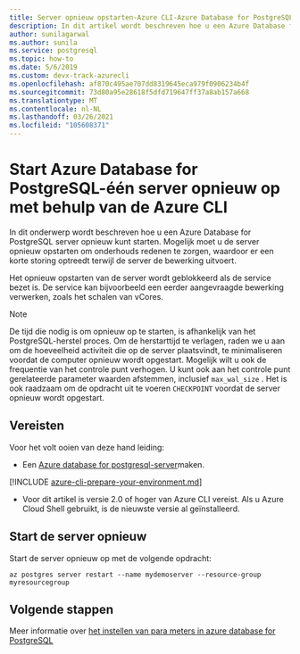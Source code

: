 ```yaml
---
title: Server opnieuw opstarten-Azure CLI-Azure Database for PostgreSQL-één server
description: In dit artikel wordt beschreven hoe u een Azure Database for PostgreSQL-één-server opnieuw kunt opstarten met behulp van de Azure CLI
author: sunilagarwal
ms.author: sunila
ms.service: postgresql
ms.topic: how-to
ms.date: 5/6/2019
ms.custom: devx-track-azurecli
ms.openlocfilehash: af870c495ae707dd8319645eca979f0906234b4f
ms.sourcegitcommit: 73d80a95e28618f5dfd719647ff37a8ab157a668
ms.translationtype: MT
ms.contentlocale: nl-NL
ms.lasthandoff: 03/26/2021
ms.locfileid: "105608371"
---
```

# <a name="restart-azure-database-for-postgresql---single-server-using-the-azure-cli"></a>Start Azure Database for PostgreSQL-één server opnieuw op met behulp van de Azure CLI
In dit onderwerp wordt beschreven hoe u een Azure Database for PostgreSQL server opnieuw kunt starten. Mogelijk moet u de server opnieuw opstarten om onderhouds redenen te zorgen, waardoor er een korte storing optreedt terwijl de server de bewerking uitvoert.

Het opnieuw opstarten van de server wordt geblokkeerd als de service bezet is. De service kan bijvoorbeeld een eerder aangevraagde bewerking verwerken, zoals het schalen van vCores.
 
> [!NOTE] 
> De tijd die nodig is om opnieuw op te starten, is afhankelijk van het PostgreSQL-herstel proces. Om de herstarttijd te verlagen, raden we u aan om de hoeveelheid activiteit die op de server plaatsvindt, te minimaliseren voordat de computer opnieuw wordt opgestart. Mogelijk wilt u ook de frequentie van het controle punt verhogen. U kunt ook aan het controle punt gerelateerde parameter waarden afstemmen, inclusief `max_wal_size` . Het is ook raadzaam om de opdracht uit te voeren `CHECKPOINT` voordat de server opnieuw wordt opgestart.

## <a name="prerequisites"></a>Vereisten
Voor het volt ooien van deze hand leiding:
- Een [Azure database for postgresql-server](quickstart-create-server-up-azure-cli.md)maken.

[!INCLUDE [azure-cli-prepare-your-environment.md](../../includes/azure-cli-prepare-your-environment-no-header.md)]

- Voor dit artikel is versie 2.0 of hoger van Azure CLI vereist. Als u Azure Cloud Shell gebruikt, is de nieuwste versie al geïnstalleerd.

## <a name="restart-the-server"></a>Start de server opnieuw

Start de server opnieuw op met de volgende opdracht:

```azurecli-interactive
az postgres server restart --name mydemoserver --resource-group myresourcegroup
```

## <a name="next-steps"></a>Volgende stappen

Meer informatie over [het instellen van para meters in azure database for PostgreSQL](howto-configure-server-parameters-using-cli.md)
